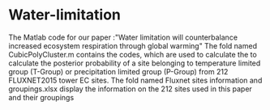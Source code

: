 # Water-limitation
The Matlab code for our paper :"Water limitation will counterbalance increased ecosystem respiration through global warming"
The fold named CubicPolyCluster.m contains the codes, which are used to calculate the to calculate the posterior probability of a site belonging to temperature limited group (T-Group) or precipitation limited group (P-Group) from 212 FLUXNET2015 tower EC sites.
The fold named Fluxnet sites information and groupings.xlsx display the information on the 212 sites used in this paper and their groupings
